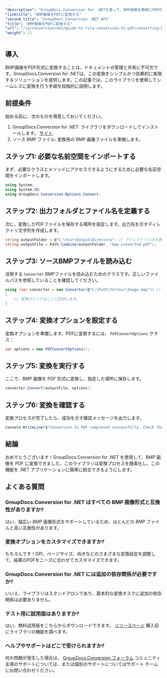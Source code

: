 ```yaml
---
"description": "GroupDocs.Conversion for .NETを使って、BMP画像を簡単にPDF形式に変換する方法を学びましょう。この包括的なステップバイステップのチュートリアルでは、前提条件、ソースファイルの処理、カスタマイズオプションについて解説します。"
"linktitle": "BMP画像をPDFに変換する"
"second_title": "GroupDocs.Conversion .NET API"
"title": "BMP画像をPDFに変換する"
"url": "/ja/conversion/net/guide-to-file-conversion-to-pdf/converting-bmp-to-pdf/"
"weight": 11
---
```


## 導入

BMP画像をPDF形式に変換することは、ドキュメントの管理と共有に不可欠です。GroupDocs.Conversion for .NETは、この変換をシンプルかつ効果的に実現するソリューションを提供します。この記事では、このライブラリを使用してシームレスに変換を行う手順を段階的に説明します。

## 前提条件

始める前に、次のものを用意しておいてください。

1. GroupDocs.Conversion for .NET: ライブラリをダウンロードしてインストールします。 [サイト](https://releases。groupdocs.com/conversion/net/).
2. ソース BMP ファイル: 変換用の BMP 画像ファイルを準備します。

## ステップ1: 必要な名前空間をインポートする

まず、必要なクラスとメソッドにアクセスできるようにするために必要な名前空間をインポートします。

```csharp
using System;
using System.IO;
using GroupDocs.Conversion.Options.Convert;
```

## ステップ2: 出力フォルダとファイル名を定義する

次に、変換したPDFファイルを保存する場所を指定します。出力先を示すディレクトリ文字列を作成します。

```csharp
string outputFolder = @"C:\Your\Output\Directory"; // ディレクトリパスを更新します
string outputFile = Path.Combine(outputFolder, "bmp-converted.pdf");
```

## ステップ3: ソースBMPファイルを読み込む

活用する `Converter` BMPファイルを読み込むためのクラスです。正しいファイルパスを参照していることを確認してください。

```csharp
using (var converter = new Converter(@"C:\Path\To\Your\Image.bmp")) // BMPファイルのパスを更新します
{
    // 変換ロジックはここに記述します。
}
```

## ステップ4: 変換オプションを設定する

変換オプションを準備します。PDFに変換するには、 `PdfConvertOptions` クラス：

```csharp
var options = new PdfConvertOptions();
```

## ステップ5: 変換を実行する

ここで、BMP 画像を PDF 形式に変換し、指定した場所に保存します。

```csharp
converter.Convert(outputFile, options);
```

## ステップ6: 変換を確認する

変換プロセスが完了したら、成功を示す確認メッセージを出力します。

```csharp
Console.WriteLine($"Conversion to PDF completed successfully. Check the output in: {outputFolder}");
```

## 結論

おめでとうございます！GroupDocs.Conversion for .NET を使用して、BMP 画像を PDF に変換できました。このライブラリは変換プロセスを簡素化し、この機能を .NET アプリケーションに簡単に統合できるようにします。

## よくある質問

### GroupDocs.Conversion for .NET はすべての BMP 画像形式と互換性がありますか?

はい、幅広い BMP 画像形式をサポートしているため、ほとんどの BMP ファイルと高い互換性があります。

### 変換オプションをカスタマイズできますか?

もちろんです！DPI、ページサイズ、向きなどのさまざまな変換設定を調整して、結果のPDFをニーズに合わせてカスタマイズできます。

### GroupDocs.Conversion for .NET には追加の依存関係が必要ですか?

いいえ、ライブラリはスタンドアロンであり、基本的な変換タスクに追加の依存関係は必要ありません。

### テスト用に試用版はありますか?

はい、無料試用版をこちらからダウンロードできます。 [リリースページ](https://releases.groupdocs.com/) 購入前にライブラリの機能を調べます。

### ヘルプやサポートはどこで受けられますか?

何か問題が発生した場合は、 [GroupDocs.Conversion フォーラム](https://forum.groupdocs.com/c/conversion/11) コミュニティ主導のサポートについては、または個別のサポートについてはサポート チームにお問い合わせください。